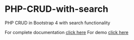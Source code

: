 # PHP-CRUD-with-search
PHP CRUD in Bootstrap 4 with search functionality

For complete documentation <a href="https://learncodeweb.com/php/php-crud-in-bootstrap-4-with-search-functionality/" target="_blank">click here</a>
For demo <a href="https://demo.learncodeweb.com/php/php-crud-in-bootstrap-4-with-search-functionality/add-users.php" target="_blank">click here</a>
